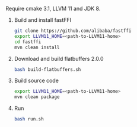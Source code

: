 Require cmake 3.1, LLVM 11 and JDK 8.

1. Build and install fastFFI

    ```sh
    git clone https://github.com/alibaba/fastffi
    export LLVM11_HOME=<path-to-LLVM11-home>
    cd fastffi
    mvn clean install
    ```

2. Download and build flatbuffers 2.0.0

    ```sh
    bash build-flatbuffers.sh
    ```

3. Build source code

    ```sh
    export LLVM11_HOME=<path-to-LLVM11-home>
    mvn clean package
    ```

4. Run

    ```sh
    bash run.sh
    ```
